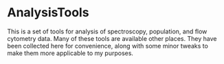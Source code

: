 # AnalysisTools

This is a set of tools for analysis of spectroscopy, population, and flow cytometry data. Many of these tools are available other places. They have been collected here for convenience, along with some minor tweaks to make them more applicable to my purposes.
